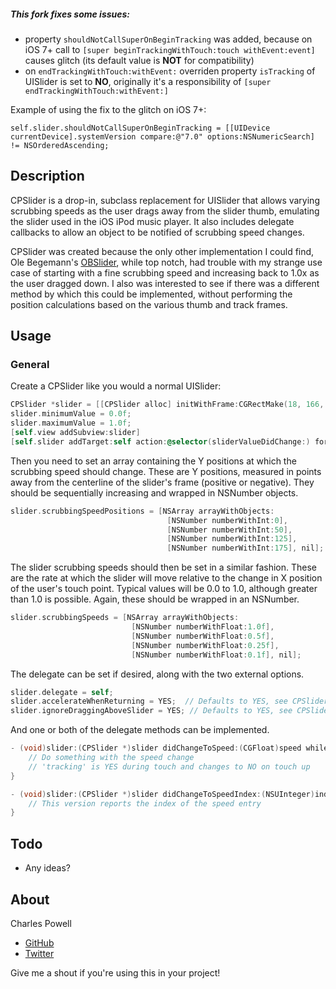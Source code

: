 
##### This fork fixes some issues:

- property `shouldNotCallSuperOnBeginTracking` was added, because on iOS 7+ call to `[super beginTrackingWithTouch:touch withEvent:event]` causes glitch (its default value is **NOT** for compatibility)
- on `endTrackingWithTouch:withEvent:`  overriden property `isTracking` of UISlider is set to **NO**, originally it's a responsibility of `[super endTrackingWithTouch:withEvent:]`

Example of using the fix to the glitch on iOS 7+:

    self.slider.shouldNotCallSuperOnBeginTracking = [[UIDevice currentDevice].systemVersion compare:@"7.0" options:NSNumericSearch] != NSOrderedAscending;

## Description

CPSlider is a drop-in, subclass replacement for UISlider that allows varying scrubbing speeds as the user drags away from the slider thumb, emulating the slider used in the iOS iPod music player. It also includes delegate callbacks to allow an object to be notified of scrubbing speed changes.

CPSlider was created because the only other implementation I could find, Ole Begemann's [OBSlider](https://github.com/ole/OBSlider), while top notch, had trouble with my strange use case of starting with a fine scrubbing speed and increasing back to 1.0x as the user dragged down. I also was interested to see if there was a different method by which this could be implemented, without performing the position calculations based on the various thumb and track frames.

## Usage

### General

Create a CPSlider like you would a normal UISlider:

```objective-c
CPSlider *slider = [[CPSlider alloc] initWithFrame:CGRectMake(18, 166, 284, 23)];
slider.minimumValue = 0.0f;
slider.maximumValue = 1.0f;
[self.view addSubview:slider]
[self.slider addTarget:self action:@selector(sliderValueDidChange:) forControlEvents:UIControlEventValueChanged];
```

Then you need to set an array containing the Y positions at which the scrubbing speed should change. These are Y positions, measured in points away from the centerline of the slider's frame (positive or negative). They should be sequentially increasing and wrapped in NSNumber objects.

```objective-c
slider.scrubbingSpeedPositions = [NSArray arrayWithObjects:
                                   [NSNumber numberWithInt:0],
                                   [NSNumber numberWithInt:50], 
                                   [NSNumber numberWithInt:125],
                                   [NSNumber numberWithInt:175], nil];
```

The slider scrubbing speeds should then be set in a similar fashion. These are the rate at which the slider will move relative to the change in X position of the user's touch point. Typical values will be 0.0 to 1.0, although greater than 1.0 is possible. Again, these should be wrapped in an NSNumber.

```objective-c
slider.scrubbingSpeeds = [NSArray arrayWithObjects:
                           [NSNumber numberWithFloat:1.0f],
                           [NSNumber numberWithFloat:0.5f],
                           [NSNumber numberWithFloat:0.25f],
                           [NSNumber numberWithFloat:0.1f], nil];
```

The delegate can be set if desired, along with the two external options.

```objective-c
slider.delegate = self;
slider.accelerateWhenReturning = YES;  // Defaults to YES, see CPSlider.h for info
slider.ignoreDraggingAboveSlider = YES; // Defaults to YES, see CPSlider.h for info
```

And one or both of the delegate methods can be implemented.

```objective-c
- (void)slider:(CPSlider *)slider didChangeToSpeed:(CGFloat)speed whileTracking:(BOOL)tracking {
    // Do something with the speed change
    // 'tracking' is YES during touch and changes to NO on touch up
}

- (void)slider:(CPSlider *)slider didChangeToSpeedIndex:(NSUInteger)index whileTracking:(BOOL)tracking {
    // This version reports the index of the speed entry
}

```

## Todo
- Any ideas?

## About

Charles Powell
- [GitHub](http://github.com/cbpowell)
- [Twitter](http://twitter.com/seventhcolumn)

Give me a shout if you're using this in your project!
